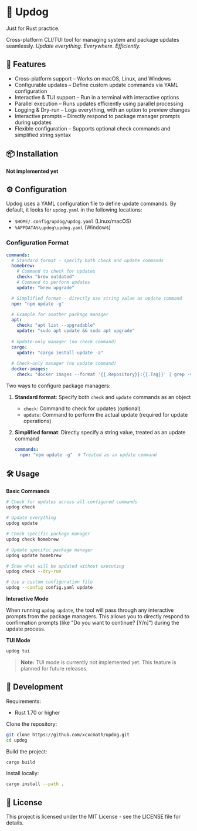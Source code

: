 # 🌭 Updog

Just for Rust practice.

Cross-platform CLI/TUI tool for managing system and package updates seamlessly.
*Update everything. Everywhere. Efficiently.*

## 🚀 Features

- Cross-platform support – Works on macOS, Linux, and Windows
- Configurable updates – Define custom update commands via YAML configuration
- Interactive & TUI support – Run in a terminal with interactive options
- Parallel execution – Runs updates efficiently using parallel processing
- Logging & Dry-run – Logs everything, with an option to preview changes
- Interactive prompts – Directly respond to package manager prompts during updates
- Flexible configuration – Supports optional check commands and simplified string syntax

## 📦 Installation

**Not implemented yet**

## ⚙️ Configuration

Updog uses a YAML configuration file to define update commands. By default, it looks for `updog.yaml` in the following locations:
- `$HOME/.config/updog/updog.yaml` (Linux/macOS)
- `%APPDATA%\updog\updog.yaml` (Windows)

### Configuration Format

```yaml
commands:
  # Standard format - specify both check and update commands
  homebrew:
    # Command to check for updates
    check: "brew outdated"
    # Command to perform updates
    update: "brew upgrade"

  # Simplified format - directly use string value as update command
  npm: "npm update -g"

  # Example for another package manager
  apt:
    check: "apt list --upgradable"
    update: "sudo apt update && sudo apt upgrade"
    
  # Update-only manager (no check command)
  cargo:
    update: "cargo install-update -a"
    
  # Check-only manager (no update command)
  docker-images:
    check: "docker images --format '{{.Repository}}:{{.Tag}}' | grep -v '<none>' | xargs -I{} docker pull {} 2>&1 | grep -v 'up to date'"
```

Two ways to configure package managers:

1. **Standard format**: Specify both `check` and `update` commands as an object
   - `check`: Command to check for updates (optional)
   - `update`: Command to perform the actual update (required for update operations)

2. **Simplified format**: Directly specify a string value, treated as an update command
   ```yaml
   commands:
     npm: "npm update -g"  # Treated as an update command
   ```

## 🛠️ Usage

**Basic Commands**

```bash
# Check for updates across all configured commands
updog check

# Update everything
updog update

# Check specific package manager
updog check homebrew

# Update specific package manager
updog update homebrew

# Show what will be updated without executing
updog check --dry-run

# Use a custom configuration file
updog --config config.yaml update
```

**Interactive Mode**

When running `updog update`, the tool will pass through any interactive prompts from the package managers. This allows you to directly respond to confirmation prompts (like "Do you want to continue? [Y/n]") during the update process.

**TUI Mode**
```bash
updog tui
```
> **Note:** TUI mode is currently not implemented yet. This feature is planned for future releases.

## 🔧 Development

Requirements:
- Rust 1.70 or higher

Clone the repository:
```bash
git clone https://github.com/xcxcmath/updog.git
cd updog
```

Build the project:
```bash
cargo build
```

Install locally:
```bash
cargo install --path .
```

## 📝 License

This project is licensed under the MIT License - see the LICENSE file for details.
